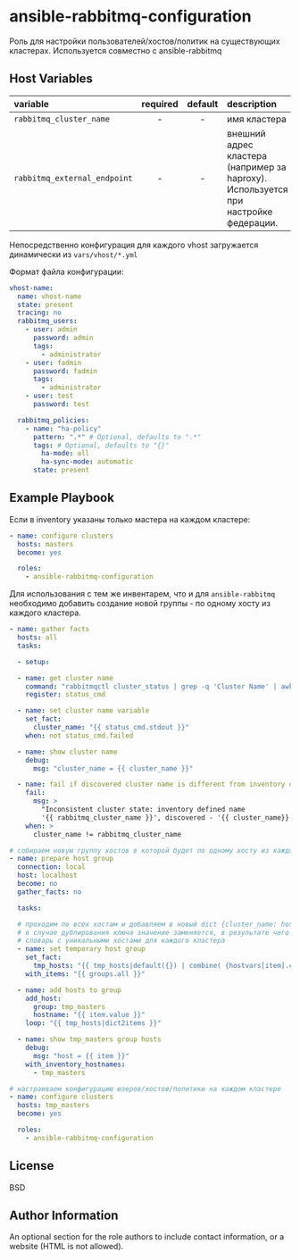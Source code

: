 ansible-rabbitmq-configuration
=========

Роль для настройки пользователей/хостов/политик на существующих кластерах. Используется совместно с ansible-rabbitmq


Host Variables
--------------

| variable | required | default | description |
| :------  | :-----:  | :-----: | :---------- |
| `rabbitmq_cluster_name` | - | - | имя кластера |
| `rabbitmq_external_endpoint` | - | - | внешний адрес кластера (например за haproxy). Используется при настройке федерации.

Непосредственно конфигурация для каждого vhost загружается динамически из `vars/vhost/*.yml`

Формат файла конфигурации:

```yaml
vhost-name:
  name: vhost-name
  state: present
  tracing: no
  rabbitmq_users:
    - user: admin
      password: admin
      tags:
        - administrator
    - user: fadmin
      password: fadmin
      tags:
        - administrator
    - user: test
      password: test

  rabbitmq_policies:
    - name: "ha-policy"
      pattern: ".*" # Optional, defaults to ".*"
      tags: # Optional, defaults to "{}"
        ha-mode: all
        ha-sync-mode: automatic
      state: present

```




Example Playbook
----------------

Если в inventory указаны только мастера на каждом кластере:

```yaml
- name: configure clusters
  hosts: masters
  become: yes

  roles:
    - ansible-rabbitmq-configuration
```

Для использования с тем же инвентарем, что и для `ansible-rabbitmq` необходимо добавить создание новой группы - по одному хосту из каждого кластера.

```yaml
- name: gather facts
  hosts: all
  tasks:

  - setup:

  - name: get cluster name
    command: "rabbitmqctl cluster_status | grep -q 'Cluster Name' | awk '{print \"$NF\"}'"
    register: status_cmd

  - name: set cluster name variable
    set_fact:
      cluster_name: "{{ status_cmd.stdout }}"
    when: not status_cmd.failed

  - name: show cluster name
    debug:
      msg: "cluster_name = {{ cluster_name }}"

  - name: fail if discovered cluster name is different from inventory defined
    fail:
      msg: >
        "Inconsistent cluster state: inventory defined name 
        '{{ rabbitmq_cluster_name }}', discovered - '{{ cluster_name}}'"
    when: >
      cluster_name != rabbitmq_cluster_name

# собираем новую группу хостов в которой будет по одному хосту из каждого кластера
- name: prepare host group
  connection: local
  host: localhost
  become: no
  gather_facts: no

  tasks:

  # проходим по всех хостам и добавляем в новый dict {cluster_name: hostname}
  # в случае дублирования ключа значение заменяется, в результате чего получаем
  # словарь с уникальными хостами для каждого кластера
  - name: set temporary host group
    set_fact:
      tmp_hosts: "{{ tmp_hosts|default({}) | combine( {hostvars[item].cluster_name : item} ) }}"
    with_items: "{{ groups.all }}"

  - name: add hosts to group
    add_host:
      group: tmp_masters
      hostname: "{{ item.value }}"
    loop: "{{ tmp_hosts|dict2items }}"

  - name: show tmp_masters group hosts
    debug:
      msg: "host = {{ item }}"
    with_inventory_hostnames:
      - tmp_masters

# настраиваем конфигурацию юзеров/хостов/политики на каждом кластере
- name: configure clusters
  hosts: tmp_masters
  become: yes

  roles:
    - ansible-rabbitmq-configuration

```

License
-------

BSD

Author Information
------------------

An optional section for the role authors to include contact information, or a website (HTML is not allowed).
